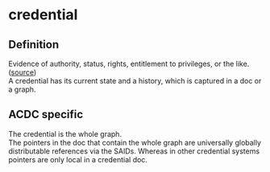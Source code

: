 # credential
## Definition

Evidence of authority, status, rights, entitlement to privileges, or the like.  
([source](https://github.com/trustoverip/tswg-acdc-specification/blob/main/draft-ssmith-acdc.md#introduction))   
A credential has its current state and a history, which is captured in a doc or a graph.

## ACDC specific
The credential is the whole graph.  
The pointers in the doc that contain the whole graph are universally globally distributable references via the SAIDs. Whereas in other credential systems pointers are only local in a credential doc.
